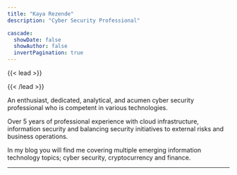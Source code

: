 ```yaml
---
title: "Kaya Rezende"
description: "Cyber Security Professional"

cascade:
  showDate: false
  showAuthor: false
  invertPagination: true
---
```


{{< lead >}}

{{< /lead >}}

An enthusiast, dedicated, analytical, and acumen cyber security professional who is competent in various technologies. 

Over 5 years of professional experience with cloud infrastructure, information security and balancing security initiatives to external risks and business operations.

In my blog you will find me covering multiple emerging information technology topics; cyber security, cryptocurrency and finance.

---
